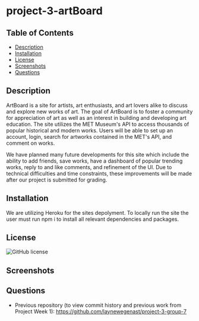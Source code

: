 # project-3-artBoard

 ## Table of Contents
 - [Description](#description)
 - [Installation](#installation)
 - [License](#license)
 - [Screenshots](#screenshots)
 - [Questions](#questions)

 ## Description
 ArtBoard is a site for artists, art enthusiasts, and art lovers alike to discuss and explore new works of art. The goal of ArtBoard is to foster a community for appreciation of art as well as an interest in building  and developing art education. The site utilizes the MET Museum's API to access thousands of popular historical and modern works. Users will be able to set up an account, login, search for artworks contained in the MET's API, and comment on works.

 We have planned many future developments for this site which include the ability to add friends, save works, have a dashboard of popular trending works, reply to and like comments, and refinement of the UI. Due to technical difficulties and time constraints, these improvements will be made after our project is submitted for grading. 

  ## Installation
 We are utilizing Heroku for the sites depolyment. To locally run the site the user must run npm i to install all relevant dependencies and packages.

 ## License
 ![GitHub license](https://img.shields.io/badge/license-MIT-blue.svg)

 ## Screenshots

 
 ## Questions
  - Previous repository (to view commit history and previous work from Project Week 1): https://github.com/laynewegenast/project-3-group-7 
